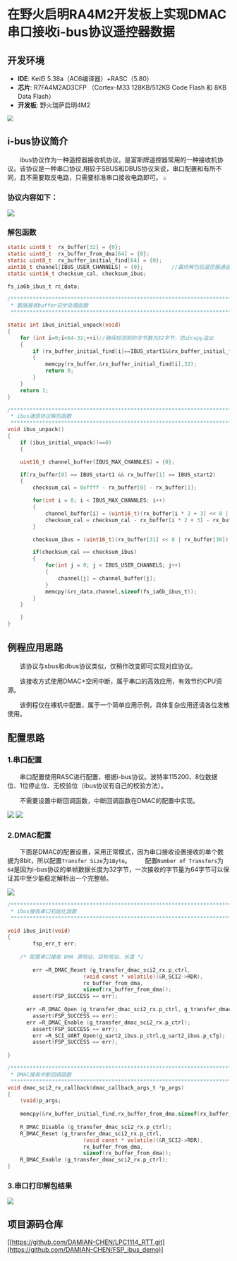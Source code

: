# 在野火启明RA4M2开发板上实现DMAC串口接收i-bus协议遥控器数据

## 开发环境
- **IDE**: Keil5 5.38a（AC6编译器）+RASC（5.80）
- **芯片**: R7FA4M2AD3CFP （Cortex-M33  128KB/512KB Code Flash 和 8KB Data Flash）
- **开发板**: 野火瑞萨启明4M2 

<img src="figures/board.png"  style="zoom:80%;" />

## i-bus协议简介

&emsp;&emsp;ibus协议作为一种遥控器接收机协议。是富斯牌遥控器常用的一种接收机协议。该协议是一种串口协议,相较于SBUS和DBUS协议来说，串口配置和有所不同，且不需要取反电路，只需要标准串口接收电路即可。
<img src="figures/FS-IA6B.png"  style="zoom:40%;" />


### 协议内容如下：

<img src="figures/ibus.png"  style="zoom:100%;" />

### 解包函数
```C
static uint8_t  rx_buffer[32] = {0};
static uint8_t  rx_buffer_from_dma[64] = {0};
static uint8_t  rx_buffer_initial_find[64] = {0};
uint16_t channel[IBUS_USER_CHANNELS] = {0};         //最终解包后遥控器通道数据(此处用全局变量是为了debug使用监视点实时观察)
static uint16_t checksum_cal, checksum_ibus;

fs_ia6b_ibus_t rc_data;

/***********************************************************************************************************************
 * 数据接收buffer初步处理函数
 **********************************************************************************************************************/

static int ibus_initial_unpack(void)
{
    for (int i=0;i<64-32;++i)//确保检测到的字节数为32字节，防止copy溢出
    {
        if (rx_buffer_initial_find[i]==IBUS_start1&&rx_buffer_initial_find[i+1]==IBUS_start2)  //根据通信协议从buffer中找出数据帧
        {
            memcpy(rx_buffer,&rx_buffer_initial_find[i],32);
            return 0;
        }
    }
    return 1;
}

/***********************************************************************************************************************
 * ibus通信协议解包函数
 **********************************************************************************************************************/
void ibus_unpack()
{
    if (ibus_initial_unpack()==0)
    {

    uint16_t channel_buffer[IBUS_MAX_CHANNLES] = {0};

    if(rx_buffer[0] == IBUS_start1 && rx_buffer[1] == IBUS_start2)
    {
        checksum_cal = 0xffff - rx_buffer[0] - rx_buffer[1];

        for(int i = 0; i < IBUS_MAX_CHANNLES; i++)
        {
            channel_buffer[i] = (uint16_t)(rx_buffer[i * 2 + 3] << 8 | rx_buffer[i * 2 + 2]);
            checksum_cal = checksum_cal - rx_buffer[i * 2 + 3] - rx_buffer[i * 2 + 2];
        }

        checksum_ibus = (uint16_t)(rx_buffer[31] << 8 | rx_buffer[30]);

        if(checksum_cal == checksum_ibus)
        {
            for(int j = 0; j < IBUS_USER_CHANNELS; j++)
            {
                channel[j] = channel_buffer[j];
            }
            memcpy(&rc_data,channel,sizeof(fs_ia6b_ibus_t));
        }
    }

    }
}

```


## 例程应用思路

&emsp;&emsp;该协议与sbus和dbus协议类似，仅稍作改变即可实现对应协议。

&emsp;&emsp;该接收方式使用DMAC+空闲中断，属于串口的高效应用，有效节约CPU资源。

&emsp;&emsp;该例程仅在裸机中配置，属于一个简单应用示例，具体复杂应用还请各位发散使用。

## 配置思路

### 1.串口配置

&emsp;&emsp;串口配置使用RASC进行配置，根据i-bus协议。波特率115200、8位数据位、1位停止位、无校验位（ibus协议有自己的校验方法）。

&emsp;&emsp;不需要设置中断回调函数，中断回调函数在DMAC的配置中实现。

<img src="figures/uart_cfg1.png"  style="zoom:95%;" />

<img src="figures/uart_cfg2.png"  style="zoom:100%;" />

### 2.DMAC配置

&emsp;&emsp;下面是DMAC的配置设置，采用正常模式，因为串口接收设置接收的单个数据为8bit，所以配置`Transfer Size`为`1Byte`。
&emsp;&emsp;配置`Number of Transfers`为`64`是因为i-bus协议的单帧数据长度为32字节，一次接收的字节量为64字节可以保证其中至少能稳定解析出一个完整帧。

<img src="figures/dmac_cfg.png"  style="zoom:100%;" />


```C
/***********************************************************************************************************************
 * ibus接收串口初始化函数
 **********************************************************************************************************************/

void ibus_init(void)
{
		fsp_err_t err;
	
    /* 配置串口接收 DMA 源地址、目标地址、长度 */
	  
		err =R_DMAC_Reset (g_transfer_dmac_sci2_rx.p_ctrl,
                        (void const * volatile)(&R_SCI2->RDR),
                        rx_buffer_from_dma,
                        sizeof(rx_buffer_from_dma));
		assert(FSP_SUCCESS == err);
   
	  err =R_DMAC_Open (g_transfer_dmac_sci2_rx.p_ctrl, g_transfer_dmac_sci2_rx.p_cfg);
		assert(FSP_SUCCESS == err);
	  err =R_DMAC_Enable (g_transfer_dmac_sci2_rx.p_ctrl);
		assert(FSP_SUCCESS == err); 
		err =R_SCI_UART_Open(g_uart2_ibus.p_ctrl,g_uart2_ibus.p_cfg);
		assert(FSP_SUCCESS == err);
	  
}

/***********************************************************************************************************************
 * DMAC接收中断回调函数
 **********************************************************************************************************************/
void dmac_sci2_rx_callback(dmac_callback_args_t *p_args)
{
    (void)p_args;
	
    memcpy(&rx_buffer_initial_find,rx_buffer_from_dma,sizeof(rx_buffer_from_dma));  //复制接收buffer到数据处理buffer中
	 
    R_DMAC_Disable (g_transfer_dmac_sci2_rx.p_ctrl);                                //失能DMA
    R_DMAC_Reset (g_transfer_dmac_sci2_rx.p_ctrl,
                        (void const * volatile)(&R_SCI2->RDR),                      //重新配置DMA接收初始地址
                        rx_buffer_from_dma,
                        sizeof(rx_buffer_from_dma));
    R_DMAC_Enable (g_transfer_dmac_sci2_rx.p_ctrl);                                 //使能DMA
} 

```
### 3.串口打印解包结果


<img src="figures/recv_outcome.png"  style="zoom:90%;" />



## 项目源码仓库

  [[https://github.com/DAMIAN-CHEN/LPC1114_RTT.git](https://github.com/DAMIAN-CHEN/FSP_ibus_demo)]
